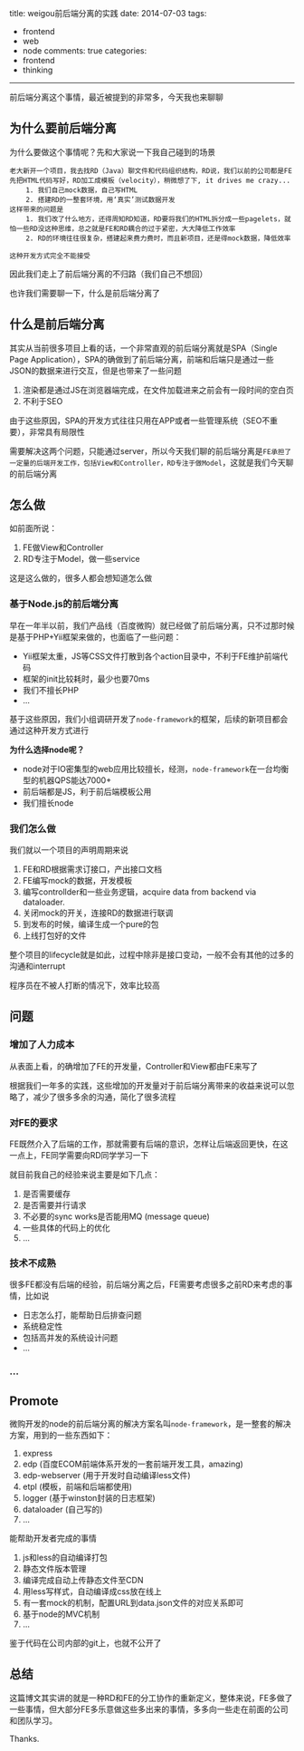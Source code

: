 title: weigou前后端分离的实践
date: 2014-07-03
tags: 
 - frontend
 - web
 - node
comments: true
categories:
 - frontend
 - thinking
---

前后端分离这个事情，最近被提到的非常多，今天我也来聊聊

## 为什么要前后端分离

为什么要做这个事情呢？先和大家说一下我自己碰到的场景

    老大新开一个项目，我去找RD（Java）聊文件和代码组织结构，RD说，我们以前的公司都是FE先把HTML代码写好，RD加工成模板（velocity），稍微想了下, it drives me crazy...
        1. 我们自己mock数据，自己写HTML
        2. 搭建RD的一整套环境，用‘真实’测试数据开发
    这样带来的问题是
        1. 我们改了什么地方，还得周知RD知道，RD要将我们的HTML拆分成一些pagelets，就怕一些RD没这种思维，总之就是FE和RD耦合的过于紧密，大大降低工作效率
        2. RD的环境往往很复杂，搭建起来费力费时，而且新项目，还是得mock数据，降低效率
        
    这种开发方式完全不能接受
    
因此我们走上了前后端分离的不归路（我们自己不想回）

也许我们需要聊一下，什么是前后端分离了

## 什么是前后端分离

其实从当前很多项目上看的话，一个非常直观的前后端分离就是SPA（Single Page Application），SPA的确做到了前后端分离，前端和后端只是通过一些JSON的数据来进行交互，但是也带来了一些问题

1. 渲染都是通过JS在浏览器端完成，在文件加载进来之前会有一段时间的空白页
2. 不利于SEO

由于这些原因，SPA的开发方式往往只用在APP或者一些管理系统（SEO不重要），非常具有局限性

需要解决这两个问题，只能通过server，所以今天我们聊的前后端分离是`FE承担了一定量的后端开发工作，包括View和Controller，RD专注于做Model`，这就是我们今天聊的前后端分离

## 怎么做

如前面所说：

1. FE做View和Controller
2. RD专注于Model，做一些service

这是这么做的，很多人都会想知道怎么做

### 基于Node.js的前后端分离

早在一年半以前，我们产品线（百度微购）就已经做了前后端分离，只不过那时候是基于PHP+Yii框架来做的，也面临了一些问题：

* Yii框架太重，JS等CSS文件打散到各个action目录中，不利于FE维护前端代码
* 框架的init比较耗时，最少也要70ms
* 我们不擅长PHP
* ...

基于这些原因，我们小组调研开发了`node-framework`的框架，后续的新项目都会通过这种开发方式进行

**为什么选择node呢？**

* node对于IO密集型的web应用比较擅长，经测，`node-framework`在一台均衡型的机器QPS能达7000+
* 前后端都是JS，利于前后端模板公用
* 我们擅长node


### 我们怎么做

我们就以一个项目的声明周期来说

1. FE和RD根据需求订接口，产出接口文档
2. FE编写mock的数据，开发模板
3. 编写controllder和一些业务逻辑，acquire data from backend via dataloader.
4. 关闭mock的开关，连接RD的数据进行联调
5. 到发布的时候，编译生成一个pure的包
6. 上线打包好的文件

整个项目的lifecycle就是如此，过程中除非是接口变动，一般不会有其他的过多的沟通和interrupt

程序员在不被人打断的情况下，效率比较高

## 问题

### 增加了人力成本

从表面上看，的确增加了FE的开发量，Controller和View都由FE来写了

根据我们一年多的实践，这些增加的开发量对于前后端分离带来的收益来说可以忽略了，减少了很多多余的沟通，简化了很多流程

### 对FE的要求

FE既然介入了后端的工作，那就需要有后端的意识，怎样让后端返回更快，在这一点上，FE同学需要向RD同学学习一下

就目前我自己的经验来说主要是如下几点：

1. 是否需要缓存
2. 是否需要并行请求
3. 不必要的sync works是否能用MQ (message queue)
4. 一些具体的代码上的优化
5. ...

### 技术不成熟

很多FE都没有后端的经验，前后端分离之后，FE需要考虑很多之前RD来考虑的事情，比如说

* 日志怎么打，能帮助日后排查问题
* 系统稳定性
* 包括高并发的系统设计问题
* ...

### ...

## Promote

微购开发的node的前后端分离的解决方案名叫`node-framework`，是一整套的解决方案，用到的一些东西如下：

1. express
2. edp (百度ECOM前端体系开发的一套前端开发工具，amazing)
3. edp-webserver (用于开发时自动编译less文件)
4. etpl (模板，前端和后端都使用)
3. logger (基于winston封装的日志框架)
4. dataloader (自己写的)
5. ...

能帮助开发者完成的事情

1. js和less的自动编译打包
2. 静态文件版本管理
3. 编译完成自动上传静态文件至CDN
4. 用less写样式，自动编译成css放在线上
5. 有一套mock的机制，配置URL到data.json文件的对应关系即可
6. 基于node的MVC机制
7. ...

鉴于代码在公司内部的git上，也就不公开了

## 总结

这篇博文其实讲的就是一种RD和FE的分工协作的重新定义，整体来说，FE多做了一些事情，但大部分FE多乐意做这些多出来的事情，多多向一些走在前面的公司和团队学习。


Thanks.

